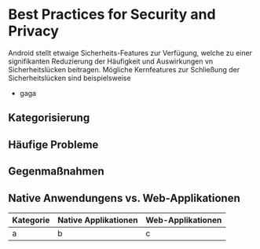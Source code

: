 # Best Practices for Security and Privacy

Android stellt etwaige Sicherheits-Features zur Verfügung, welche zu einer signifikanten Reduzierung der Häufigkeit und Auswirkungen vn Sicherheitslücken beitragen. Mögliche Kernfeatures zur Schließung der Sicherheitslücken sind beispielsweise

* gaga

## Kategorisierung 



## Häufige Probleme

## Gegenmaßnahmen

## Native Anwendungens vs. Web-Applikationen

|Kategorie|Native Applikationen| Web-Applikationen|
|-------------|------------------------------|-----------------------------|
| a | b | c |


